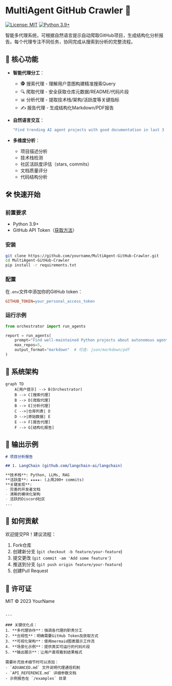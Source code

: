 # MultiAgent GitHub Crawler 🚀

[![License: MIT](https://img.shields.io/badge/License-MIT-yellow.svg)](https://opensource.org/licenses/MIT)
[![Python 3.9+](https://img.shields.io/badge/python-3.9+-blue.svg)](https://www.python.org/downloads/)

智能多代理系统，可根据自然语言提示自动爬取GitHub项目，生成结构化分析报告。每个代理专注不同任务，协同完成从搜索到分析的完整流程。

## 🌟 核心功能

- **智能代理分工**：
  - 🕵️ 搜索代理 - 理解用户意图构建精准搜索Query
  - 🔍 爬取代理 - 安全获取仓库元数据/README/代码片段
  - 📊 分析代理 - 提取技术栈/架构/活跃度等关键指标
  - ✍️ 报告代理 - 生成结构化Markdown/PDF报告

- **自然语言交互**：
  ```bash
  "Find trending AI agent projects with good documentation in last 3 months"
  ```

- **多维度分析**：
  - 项目描述分析
  - 技术栈检测
  - 社区活跃度评估（stars, commits）
  - 文档质量评分
  - 代码结构分析

## 🛠️ 快速开始

### 前置要求
- Python 3.9+
- GitHub API Token（[获取方法](https://docs.github.com/en/authentication/keeping-your-account-and-data-secure/managing-your-personal-access-tokens)）

### 安装
```bash
git clone https://github.com/yourname/MultiAgent-GitHub-Crawler.git
cd MultiAgent-GitHub-Crawler
pip install -r requirements.txt
```

### 配置
在`.env`文件中添加你的GitHub token：
```ini
GITHUB_TOKEN=your_personal_access_token
```

### 运行示例
```python
from orchestrator import run_agents

report = run_agents(
    prompt="Find well-maintained Python projects about autonomous agents",
    max_repos=5,
    output_format="markdown"  # 可选: json/markdown/pdf
)
```

## 🧩 系统架构

```mermaid
graph TD
    A[用户提示] --> B(Orchestrator)
    B --> C[搜索代理]
    B --> D[爬取代理]
    B --> E[分析代理]
    C -->|仓库列表| D
    D -->|原始数据| E
    E --> F[报告代理]
    F --> G[结构化报告]
```

## 📂 输出示例

```markdown
# 项目分析报告

## 1. LangChain (github.com/langchain-ai/langchain)

**技术栈**: Python, LLMs, RAG  
**活跃度**: ★★★★☆ (上周200+ commits)  
**关键发现**:  
- 完善的开发者文档  
- 清晰的模块化架构  
- 活跃的Discord社区
...
```

## 🤝 如何贡献
欢迎提交PR！建议流程：
1. Fork仓库
2. 创建新分支 (`git checkout -b feature/your-feature`)
3. 提交更改 (`git commit -am 'Add some feature'`)
4. 推送到分支 (`git push origin feature/your-feature`)
5. 创建Pull Request

## 📜 许可证
MIT © 2023 YourName
```

---

### 关键优化点：
1. **多代理协作**：强调各代理的职责分工
2. **合规性**：明确需要GitHub Token及获取方式
3. **可视化架构**：使用mermaid图表展示工作流
4. **场景化示例**：提供真实可运行的代码片段
5. **输出展示**：让用户直观看到结果格式

需要补充技术细节时可以添加：
- `ADVANCED.md` 文件说明代理通信机制
- `API_REFERENCE.md` 详细参数文档
- 示例报告在 `/examples` 目录